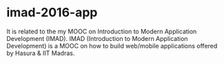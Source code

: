 # imad-2016-app
It is related to the my MOOC on Introduction to Modern Application Development (IMAD).
IMAD (Introduction to Modern Application Development) is a MOOC on how to build web/mobile applications offered by Hasura & IIT Madras.
